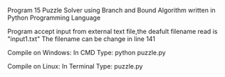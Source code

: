 Program 15 Puzzle Solver using Branch and Bound Algorithm written in Python Programming Language

Program accept input from external text file,the deafult filename read is "input1.txt"
The filename can be change in line 141 

Compile on Windows:
In CMD Type:
python puzzle.py

Compile on Linux:
In Terminal Type:
puzzle.py
